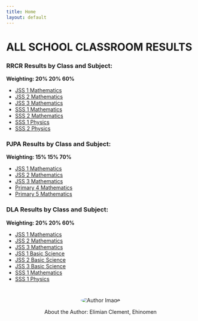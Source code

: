 ```yaml
---
title: Home
layout: default
---
```

# ALL SCHOOL CLASSROOM RESULTS  
### RRCR Results by Class and Subject:  
**Weighting: 20% 20% 60%**
  - [JSS 1 Mathematics](./tables/jss1-RRCRmathematics.md)  
  - [JSS 2 Mathematics](./tables/jss2-RRCRmathematics.md)  
  - [JSS 3 Mathematics](./tables/jss3-RRCRmathematics.md)  
  - [SSS 1 Mathematics](./tables/sss1-RRCRmathematics.md)  
  - [SSS 2 Mathematics](./tables/sss2-RRCRmathematics.md)  
  - [SSS 1 Physics](./tables/sss1-RRCRphysics.md)  
  - [SSS 2 Physics](./tables/sss2-RRCRphysics.md)  



### PJPA Results by Class and Subject:  
**Weighting: 15% 15% 70%**
  - [JSS 1 Mathematics](./tables/jss1-PJPAmathematics.md)  
  - [JSS 2 Mathematics](./tables/jss2-PJPAmathematics.md)  
  - [JSS 3 Mathematics](./tables/jss3-PJPAmathematics.md)   
  - [Primary 4 Mathematics](./tables/primary4-PJPAmathematics.md)  
  - [Primary 5 Mathematics](./tables/primary5-PJPAmathematics.md)  




### DLA Results by Class and Subject:  
**Weighting: 20% 20% 60%**
  - [JSS 1 Mathematics](./tables/jss1-DLAmathematics.md)  
  - [JSS 2 Mathematics](./tables/jss2-DLAmathematics.md)  
  - [JSS 3 Mathematics](./tables/jss3-DLAmathematics.md)  
  - [JSS 1 Basic Science](./tables/jss1-DLAbasic-science.md)  
  - [JSS 2 Basic Science](./tables/jss2-DLAbasic-science.md)  
  - [JSS 3 Basic Science](./tables/jss3-DLAbasic-science.md)  
  - [SSS 1 Mathematics](./tables/sss1-DLAmathematics.md)  
  - [SSS 1 Physics](./tables/sss1-DLAphysics.md)  


<div class="author-bio" style="text-align: center; margin-top: 40px;">
    <img src="{{ site.baseurl }}/assets/images/author.jpg" alt="Author Image" style="max-width: 150px; border-radius: 50%;" />
    <p>About the Author: Elimian Clement, Ehinomen</p>
</div>
